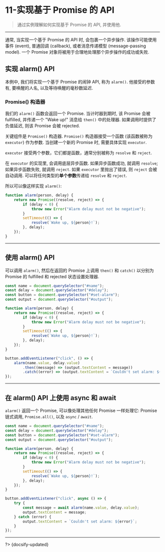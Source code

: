 # 11-实现基于 Promise 的 API

> 通过实例理解如何实现基于 Promise 的 API, 并使用他.

---

通常, 当实现一个基于 Promise 的 API 时, 会包裹一个异步操作. 该操作可能使用事件 (event), 普通回调 (callback), 或者消息传递模型 (message-passing model). 一个 Promise 对象将被用于合理地处理那个异步操作的成功或失败.

## 实现 alarm() API

本例中, 我们将实现一个基于 Promise 的闹钟 API, 称为 `alarm()`. 他接受的参数有, 要唤醒的人名, 以及等待唤醒的毫秒数延迟.

### Promise() 构造器

我们的 `alarm()` 函数会返回一个 Promise. 当计时器到期时, 该 Promise 会被 fulfilled, 并传递一个 "Wake up!" 消息给 `then()` 中的处理器. 如果调用时提供了负值延迟, 则该 Promise 会被 rejected.

关键组件是 `Promise()` 构造器. `Promise()` 构造器接受一个函数 (该函数被称为 `executor`) 作为参数. 当创建一个新的 Promise 时, 需要具体实现 `executor`.

`executor` 接受两个参数，它们都是函数，通常分别被称为 `resolve` 和 `reject`.

在 `executor` 的实现里, 会调用底层异步函数. 如果异步函数成功, 就调用 `resolve`; 如果异步函数失败, 就调用 `reject`. 如果 `executor` 里抛出了错误, 则 `reject` 会被自动调用. 可以将任何类型的**单个参数**传递给 `resolve` 和 `reject`.

所以可以像这样实现 `alarm()`:

```js
function alarm(person, delay) {
    return new Promise((resolve, reject) => {
        if (delay < 0) {
            throw new Error("Alarm delay must not be negative");
        }
        setTimeout(() => {
            resolve(`Wake up, ${person}!`);
        }, delay);
    });
}
```

---

## 使用 alarm() API

可以调用 `alarm()`, 然后在返回的 Promise 上调用 `then()` 和 `catch()` 以分别为 Promise 的 fulfilled 和 rejected 状态设置处理器.

```js
const name = document.querySelector("#name");
const delay = document.querySelector("#delay");
const button = document.querySelector("#set-alarm");
const output = document.querySelector("#output");

function alarm(person, delay) {
    return new Promise((resolve, reject) => {
        if (delay < 0) {
            throw new Error("Alarm delay must not be negative");
        }
        setTimeout(() => {
            resolve(`Wake up, ${person}!`);
        }, delay);
    });
}

button.addEventListener("click", () => {
    alarm(name.value, delay.value)
        .then((message) => (output.textContent = message))
        .catch((error) => (output.textContent = `Couldn't set alarm: ${error}`));
});
```

---

## 在 alarm() API 上使用 async 和 await

`alarm()` 返回一个 Promise, 可以像处理其他任何 Promise 一样处理它: Promise 链式调用, `Promise.all()`, 以及 `async` / `await`.

```js
const name = document.querySelector("#name");
const delay = document.querySelector("#delay");
const button = document.querySelector("#set-alarm");
const output = document.querySelector("#output");

function alarm(person, delay) {
    return new Promise((resolve, reject) => {
        if (delay < 0) {
            throw new Error("Alarm delay must not be negative");
        }
        setTimeout(() => {
            resolve(`Wake up, ${person}!`);
        }, delay);
    });
}

button.addEventListener("click", async () => {
    try {
        const message = await alarm(name.value, delay.value);
        output.textContent = message;
    } catch (error) {
        output.textContent = `Couldn't set alarm: ${error}`;
    }
});
```



---

?> {docsify-updated}